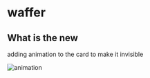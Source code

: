 # waffer

## What is the new
adding animation to the card to make it invisible 

![animation](https://github.com/Alawashez2/Waffer-Tuwaiq/assets/94991478/1cebbd1d-6001-40db-96dd-8376fa5f34d5)

